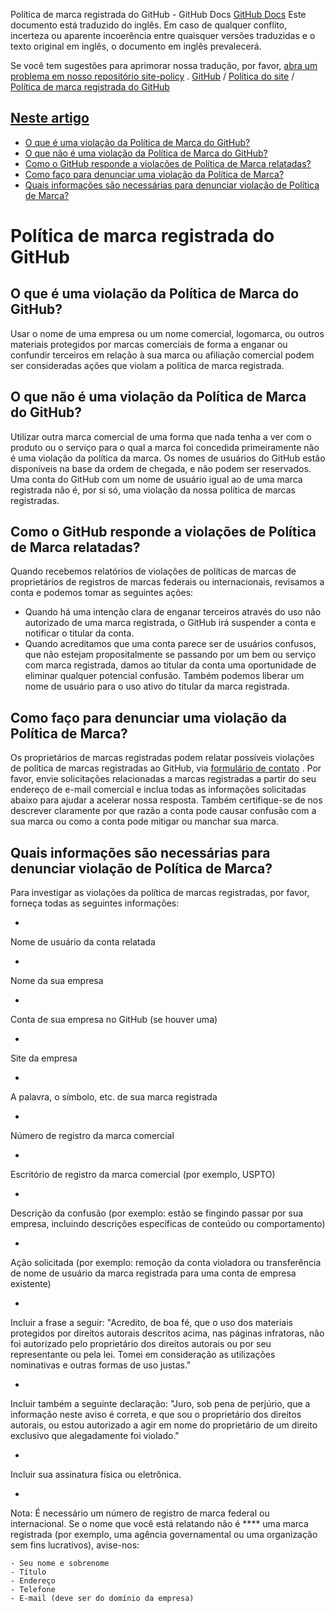 Política de marca registrada do GitHub - GitHub Docs
[GitHub Docs](/pt)
Este documento está traduzido do inglês. Em caso de qualquer conflito, incerteza ou aparente incoerência entre quaisquer versões traduzidas e o texto original em inglês, o documento em inglês prevalecerá.

Se você tem sugestões para aprimorar nossa tradução, por favor,
[abra um problema em nosso repositório site-policy](https://github.com/github/site-policy/issues)
.
[GitHub](/pt/github)
/
[Política do site](/pt/github/site-policy)
/
[Política de marca registrada do GitHub](/pt/github/site-policy/github-trademark-policy)

## [Neste artigo](#in-this-article)
- [O que é uma violação da Política de Marca do GitHub?](#what-is-a-github-trademark-policy-violation)
- [O que não é uma violação da Política de Marca do GitHub?](#what-is-not-a-github-trademark-policy-violation)
- [Como o GitHub responde a violações de Política de Marca relatadas?](#how-does-github-respond-to-reported-trademark-policy-violations)
- [Como faço para denunciar uma violação da Política de Marca?](#how-do-i-report-a-trademark-policy-violation)
- [Quais informações são necessárias para denunciar violação de Política de Marca?](#what-information-is-required-when-reporting-trademark-policy-violations)

# Política de marca registrada do GitHub

## O que é uma violação da Política de Marca do GitHub?

Usar o nome de uma empresa ou um nome comercial, logomarca, ou outros materiais protegidos por marcas comerciais de forma a enganar ou confundir terceiros em relação à sua marca ou afiliação comercial podem ser consideradas ações que violam a política de marca registrada.

## O que não é uma violação da Política de Marca do GitHub?

Utilizar outra marca comercial de uma forma que nada tenha a ver com o produto ou o serviço para o qual a marca foi concedida primeiramente não é uma violação da política da marca. Os nomes de usuários do GitHub estão disponíveis na base da ordem de chegada, e não podem ser reservados. Uma conta do GitHub com um nome de usuário igual ao de uma marca registrada não é, por si só, uma violação da nossa política de marcas registradas.

## Como o GitHub responde a violações de Política de Marca relatadas?

Quando recebemos relatórios de violações de políticas de marcas de proprietários de registros de marcas federais ou internacionais, revisamos a conta e podemos tomar as seguintes ações:

- Quando há uma intenção clara de enganar terceiros através do uso não autorizado de uma marca registrada, o GitHub irá suspender a conta e notificar o titular da conta.
- Quando acreditamos que uma conta parece ser de usuários confusos, que não estejam propositalmente se passando por um bem ou serviço com marca registrada, damos ao titular da conta uma oportunidade de eliminar qualquer potencial confusão. Também podemos liberar um nome de usuário para o uso ativo do titular da marca registrada.

## Como faço para denunciar uma violação da Política de Marca?

Os proprietários de marcas registradas podem relatar possíveis violações de política de marcas registradas ao GitHub, via
[formulário de contato](https://support.github.com/contact?tags=docs-trademark)
. Por favor, envie solicitações relacionadas a marcas registradas a partir do seu endereço de e-mail comercial e inclua todas as informações solicitadas abaixo para ajudar a acelerar nossa resposta. Também certifique-se de nos descrever claramente por que razão a conta pode causar confusão com a sua marca ou como a conta pode mitigar ou manchar sua marca.

## Quais informações são necessárias para denunciar violação de Política de Marca?

Para investigar as violações da política de marcas registradas, por favor, forneça todas as seguintes informações:

-
Nome de usuário da conta relatada

-
Nome da sua empresa

-
Conta de sua empresa no GitHub (se houver uma)

-
Site da empresa

-
A palavra, o símbolo, etc. de sua marca registrada

-
Número de registro da marca comercial

-
Escritório de registro da marca comercial (por exemplo, USPTO)

-
Descrição da confusão (por exemplo: estão se fingindo passar por sua empresa, incluindo descrições específicas de conteúdo ou comportamento)

-
Ação solicitada (por exemplo: remoção da conta violadora ou transferência de nome de usuário da marca registrada para uma conta de empresa existente)

-
Incluir a frase a seguir: "Acredito, de boa fé, que o uso dos materiais protegidos por direitos autorais descritos acima, nas páginas infratoras, não foi autorizado pelo proprietário dos direitos autorais ou por seu representante ou pela lei. Tomei em consideração as utilizações nominativas e outras formas de uso justas."

-
Incluir também a seguinte declaração: "Juro, sob pena de perjúrio, que a informação neste aviso é correta, e que sou o proprietário dos direitos autorais, ou estou autorizado a agir em nome do proprietário de um direito exclusivo que alegadamente foi violado."

-
Incluir sua assinatura física ou eletrônica.

-
Nota: É necessário um número de registro de marca federal ou internacional. Se o nome que você está relatando não é **** uma marca registrada (por exemplo, uma agência governamental ou uma organização sem fins lucrativos), avise-nos:

	- Seu nome e sobrenome
	- Título
	- Endereço
	- Telefone
	- E-mail (deve ser do domínio da empresa)
